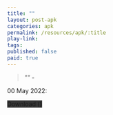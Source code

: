 ```yaml
---
title: ""
layout: post-apk
categories: apk
permalink: /resources/apk/:title
play-link: 
tags:
published: false
paid: true
---
```


> _"" - <a href="" target="_blank"></a>_

<span class="timestamp">00 May 2022:</span> 

<div class="text-center">
    <a class="btn btn-dark btn-block w-100" onclick='apk("")' style="text-decoration: none; background-color: #333;"> Download <b></b> ()</a>
</div>
